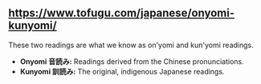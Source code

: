 https://www.tofugu.com/japanese/onyomi-kunyomi/
---

These two readings are what we know as on'yomi and kun'yomi readings.

- **Onyomi 音読み:** Readings derived from the Chinese pronunciations.
- **Kunyomi 訓読み:** The original, indigenous Japanese readings.